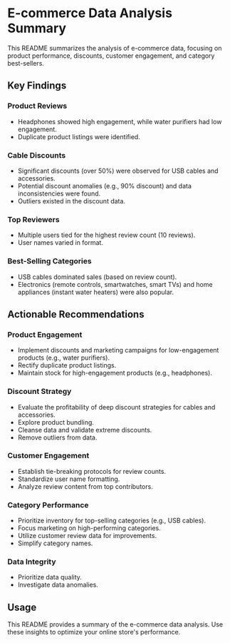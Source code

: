 
# E-commerce Data Analysis Summary

This README summarizes the analysis of e-commerce data, focusing on product performance, discounts, customer engagement, and category best-sellers.

## Key Findings

### Product Reviews

* Headphones showed high engagement, while water purifiers had low engagement.
* Duplicate product listings were identified.

### Cable Discounts

* Significant discounts (over 50%) were observed for USB cables and accessories.
* Potential discount anomalies (e.g., 90% discount) and data inconsistencies were found.
* Outliers existed in the discount data.

### Top Reviewers

* Multiple users tied for the highest review count (10 reviews).
* User names varied in format.

### Best-Selling Categories

* USB cables dominated sales (based on review count).
* Electronics (remote controls, smartwatches, smart TVs) and home appliances (instant water heaters) were also popular.

## Actionable Recommendations

### Product Engagement

* Implement discounts and marketing campaigns for low-engagement products (e.g., water purifiers).
* Rectify duplicate product listings.
* Maintain stock for high-engagement products (e.g., headphones).

### Discount Strategy

* Evaluate the profitability of deep discount strategies for cables and accessories.
* Explore product bundling.
* Cleanse data and validate extreme discounts.
* Remove outliers from data.

### Customer Engagement

* Establish tie-breaking protocols for review counts.
* Standardize user name formatting.
* Analyze review content from top contributors.

### Category Performance

* Prioritize inventory for top-selling categories (e.g., USB cables).
* Focus marketing on high-performing categories.
* Utilize customer review data for improvements.
* Simplify category names.

### Data Integrity

* Prioritize data quality.
* Investigate data anomalies.

## Usage

This README provides a summary of the e-commerce data analysis. Use these insights to optimize your online store's performance.
    